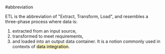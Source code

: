 #abbreviation

ETL is the abbreviation of "Extract, Transform, Load", and resembles a three-phase process where data is:
1. extracted from an input source,
2. transformed to meet requirements,
3. and loaded into an output data container.
It is a notion commonly used in contexts of <mark style="background: #FFF3A3A6;">data integration</mark>.